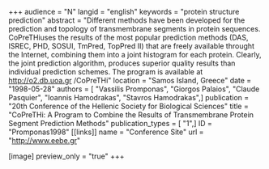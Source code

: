 +++
audience = "N"
langid = "english"
keywords = "protein structure prediction"
abstract = "Different methods have been developed for the prediction and topology of transmembrane segments in protein sequences. CoPreTHiuses the results of the most popular prediction methods (DAS, ISREC, PHD, SOSUI, TmPred, TopPred II) that are freely available throught the Internet, combining them into a joint histogram for each protein. Clearly, the joint prediction algorithm, produces superior quality results than individual prediction schemes. The program is available at http://o2.db.uoa.gr /CoPreTHi"
location = "Samos Island, Greece"
date = "1998-05-28"
authors = [ "Vassilis Promponas", "Giorgos Palaios", "Claude Pasquier", "Ioannis Hamodrakas", "Stavros Hamodrakas",]
publication = "20th Conference of the Hellenic Society for Biological Sciences"
title = "CoPreTHi: A Program to Combine the Results of Transmembrane Protein Segment Prediction Methods"
publication_types = [ "1",]
ID = "Promponas1998"
[[links]]
name = "Conference Site"
url = "http://www.eebe.gr"

[image]
preview_only = "true"
+++
